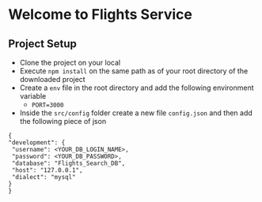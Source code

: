 # Welcome to Flights Service

## Project Setup
   - Clone the project on your local
   - Execute `npm install` on the same path as of your root directory of the downloaded project
   - Create a `env` file in the root directory and add the following environment variable
        - `PORT=3000`
   - Inside the `src/config` folder create a new file `config.json` and then add the following piece of json     

   ```
   {
  "development": {
    "username": <YOUR_DB_LOGIN_NAME>,
    "password": <YOUR_DB_PASSWORD>,
    "database": "Flights_Search_DB",
    "host": "127.0.0.1",
    "dialect": "mysql"
  }
}
   ```